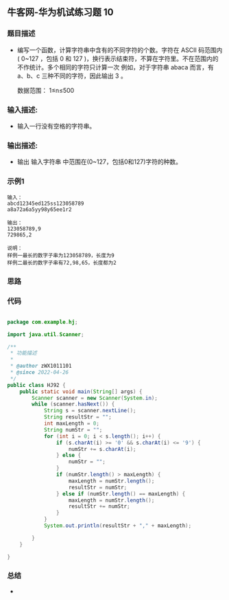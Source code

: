## 牛客网-华为机试练习题 10

### 题目描述

*   编写一个函数，计算字符串中含有的不同字符的个数。字符在 ASCII 码范围内( 0~127 ，包括 0 和 127 )，换行表示结束符，不算在字符里。不在范围内的不作统计。多个相同的字符只计算一次
    例如，对于字符串 abaca 而言，有 a、b、c 三种不同的字符，因此输出 3 。

    数据范围： 1≤n≤500  

### 输入描述:

+   输入一行没有空格的字符串。

### 输出描述:

*   输出 输入字符串 中范围在(0~127，包括0和127)字符的种数。

### 示例1

```
输入：
abcd12345ed125ss123058789
a8a72a6a5yy98y65ee1r2

输出：
123058789,9
729865,2

说明：
样例一最长的数字子串为123058789，长度为9
样例二最长的数字子串有72,98,65，长度都为2   
```

### 思路
### 代码
```Java

package com.example.hj;

import java.util.Scanner;

/**
 * 功能描述
 *
 * @author zWX1011101
 * @since 2022-04-26
 */
public class HJ92 {
    public static void main(String[] args) {
        Scanner scanner = new Scanner(System.in);
        while (scanner.hasNext()) {
            String s = scanner.nextLine();
            String resultStr = "";
            int maxLength = 0;
            String numStr = "";
            for (int i = 0; i < s.length(); i++) {
                if (s.charAt(i) >= '0' && s.charAt(i) <= '9') {
                    numStr += s.charAt(i);
                } else {
                    numStr = "";
                }
                if (numStr.length() > maxLength) {
                    maxLength = numStr.length();
                    resultStr = numStr;
                } else if (numStr.length() == maxLength) {
                    maxLength = numStr.length();
                    resultStr += numStr;
                }
            }
            System.out.println(resultStr + "," + maxLength);

        }
    }

}


```
### 总结
*   
